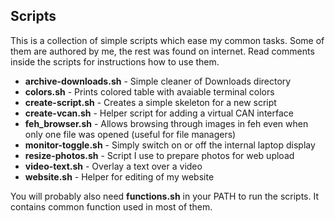 ## Scripts ##
This is a collection of simple scripts which ease my common tasks.
Some of them are authored by me, the rest was found on internet. Read comments inside the scripts for instructions how to use them.

+ **archive-downloads.sh** - Simple cleaner of Downloads directory
+ **colors.sh** - Prints colored table with avaiable terminal colors
+ **create-script.sh** - Creates a simple skeleton for a new script
+ **create-vcan.sh** - Helper script for adding a virtual CAN interface
+ **feh_browser.sh** - Allows browsing through images in feh even when only one file was opened (useful for file managers)
+ **monitor-toggle.sh** - Simply switch on or off the internal laptop display
+ **resize-photos.sh** - Script I use to prepare photos for web upload
+ **video-text.sh** - Overlay a text over a video
+ **website.sh** - Helper for editing of my website

You will probably also need **functions.sh** in your PATH to run the scripts. It contains common function used in most of them.
